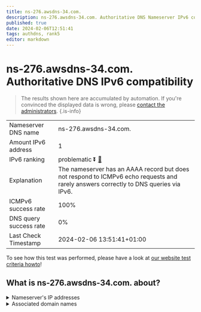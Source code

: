 ```yaml
---
title: ns-276.awsdns-34.com.
description: ns-276.awsdns-34.com. Authoritative DNS Nameserver IPv6 compatibility
published: true
date: 2024-02-06T12:51:41
tags: authdns, rank5
editor: markdown
---
```


# ns-276.awsdns-34.com. Authoritative DNS IPv6 compatibility

> The results shown here are accumulated by automation. If you're convinced the displayed data is wrong, please [contact the administrators](/howto/chat). 
{.is-info}




|   |   |
| - | - |
| Nameserver DNS name | ns-276.awsdns-34.com.
| Amount IPv6 address | 1
| IPv6 ranking | problematic :arrow_double_down: [🔗](/howto/ranking) |
| Explanation | The nameserver has an AAAA record but does not respond to ICMPv6 echo requests and rarely answers correctly to DNS queries via IPv6. |
| ICMPv6 success rate | 100%|
| DNS query success rate | 0% |
| Last Check Timestamp | 2024-02-06 13:51:41+01:00 |

To see how this test was performed, please have a look at [our website test criteria howto](/howto/testcriteria/authdns)!


## What is ns-276.awsdns-34.com. about?




<details>
<summary>Nameserver's IP addresses</summary>

2600:9000:5301:1400::1

</details>



<details>
<summary>Associated domain names</summary>

www.mongodb.com

</details>
